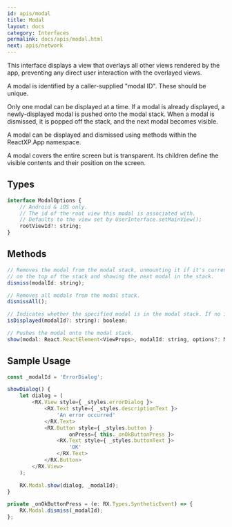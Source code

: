 ```yaml
---
id: apis/modal
title: Modal
layout: docs
category: Interfaces
permalink: docs/apis/modal.html
next: apis/network
---
```


This interface displays a view that overlays all other views rendered by the app, preventing any direct user interaction with the overlayed views.

A modal is identified by a caller-supplied "modal ID". These should be unique.

Only one modal can be displayed at a time. If a modal is already displayed, a newly-displayed modal is pushed onto the modal stack. When a modal is dismissed, it is popped off the stack, and the next modal becomes visible.

A modal can be displayed and dismissed using methods within the ReactXP.App namespace.

A modal covers the entire screen but is transparent. Its children define the visible contents and their position on the screen.

## Types
``` javascript
interface ModalOptions {
    // Android & iOS only.
    // The id of the root view this modal is associated with.
    // Defaults to the view set by UserInterface.setMainView();
    rootViewId?: string;
}
```

## Methods
``` javascript
// Removes the modal from the modal stack, unmounting it if it's currently
// on the top of the stack and showing the next modal in the stack.
dismiss(modalId: string);

// Removes all modals from the modal stack.
dismissAll();

// Indicates whether the specified modal is in the modal stack. If no id provided indicates if some modal is displayed.
isDisplayed(modalId?: string): boolean;

// Pushes the modal onto the modal stack.
show(modal: React.ReactElement<ViewProps>, modalId: string, options?: ModalOptions);
```

## Sample Usage

``` javascript
const _modalId = 'ErrorDialog';

showDialog() {
    let dialog = (
        <RX.View style={ _styles.errorDialog }>
            <RX.Text style={ _styles.descriptionText }>
                'An error occurred'
            </RX.Text>
            <RX.Button style={ _styles.button }
                    onPress={ this._onOkButtonPress }>
                <RX.Text style={ _styles.buttonText }>
                    'OK'
                </RX.Text>
            </RX.Button>
        </RX.View>
    );

    RX.Modal.show(dialog, _modalId);
}

private _onOkButtonPress = (e: RX.Types.SyntheticEvent) => {
    RX.Modal.dismiss(_modalId);
};
```


